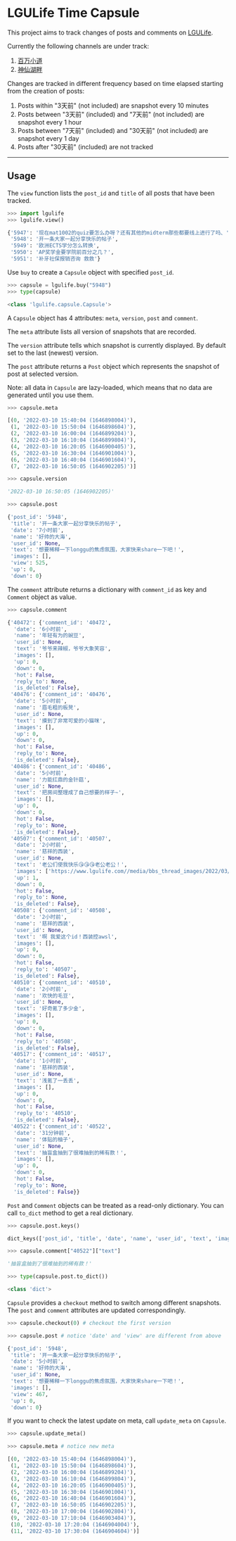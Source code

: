 # LGULife Time Capsule

This project aims to track changes of posts and comments on [LGULife](https://www.lgulife.com/).

Currently the following channels are under track:
1. [百万小道](https://www.lgulife.com/bbs/anonymity/)
2. [神仙湖畔](https://www.lgulife.com/bbs/lake/)

Changes are tracked in different frequency based on time elapsed starting from the creation of posts:
1. Posts within "3天前" (not included) are snapshot every 10 minutes
2. Posts between "3天前" (included) and "7天前" (not included) are snapshot every 1 hour
3. Posts between "7天前" (included) and "30天前" (not included) are snapshot every 1 day
4. Posts after "30天前" (included) are not tracked



---

## Usage
The `view` function lists the `post_id` and `title` of all posts that have been tracked.
```python
>>> import lgulife
>>> lgulife.view()

{'5947': '现在mat1002的quiz要怎么办呀？还有其他的midterm那些都要线上进行了吗、',
 '5948': '开一条大家一起分享快乐的帖子',
 '5949': '欧洲ECTS学分怎么转换',
 '5950': 'AP奖学金要学院前百分之几？',
 '5951': '补牙社保报销咨询 救救'}
```

Use `buy` to create a `Capsule` object with specified `post_id`.


```python
>>> capsule = lgulife.buy("5948")
>>> type(capsule)

<class 'lgulife.capsule.Capsule'>
```
A `Capsule` object has 4 attributes: `meta`, `version`, `post` and `comment`.

The `meta` attribute lists all version of snapshots that are recorded.
 
The `version` attribute tells which snapshot is currently displayed. By default set to the last (newest) version.

The `post` attribute returns a `Post` object which represents the snapshot of post at selected version.

Note: all data in `Capsule` are lazy-loaded, which means that no data are generated until you use them.

```python
>>> capsule.meta

[(0, '2022-03-10 15:40:04 (1646898004)'),
 (1, '2022-03-10 15:50:04 (1646898604)'),
 (2, '2022-03-10 16:00:04 (1646899204)'),
 (3, '2022-03-10 16:10:04 (1646899804)'),
 (4, '2022-03-10 16:20:05 (1646900405)'),
 (5, '2022-03-10 16:30:04 (1646901004)'),
 (6, '2022-03-10 16:40:04 (1646901604)'),
 (7, '2022-03-10 16:50:05 (1646902205)')]

>>> capsule.version

'2022-03-10 16:50:05 (1646902205)'

>>> capsule.post

{'post_id': '5948',
 'title': '开一条大家一起分享快乐的帖子',
 'date': '7小时前',
 'name': '好帅的大海',
 'user_id': None,
 'text': '想要稀释一下longgu的焦虑氛围，大家快来share一下吧！',
 'images': [],
 'view': 525,
 'up': 0,
 'down': 0}
```
The `comment` attribute returns a dictionary with `comment_id` as key and `Comment` object as value.

```python
>>> capsule.comment

{'40472': {'comment_id': '40472',
  'date': '6小时前',
  'name': '年轻有为的豌豆',
  'user_id': None,
  'text': '爷爷来辣椒，爷爷大象笑容',
  'images': [],
  'up': 0,
  'down': 0,
  'hot': False,
  'reply_to': None,
  'is_deleted': False},
 '40476': {'comment_id': '40476',
  'date': '5小时前',
  'name': '眉毛粗的板凳',
  'user_id': None,
  'text': '摸到了非常可爱的小猫咪',
  'images': [],
  'up': 0,
  'down': 0,
  'hot': False,
  'reply_to': None,
  'is_deleted': False},
 '40486': {'comment_id': '40486',
  'date': '5小时前',
  'name': '力能扛鼎的金针菇',
  'user_id': None,
  'text': '把房间整理成了自己想要的样子~',
  'images': [],
  'up': 0,
  'down': 0,
  'hot': False,
  'reply_to': None,
  'is_deleted': False},
 '40507': {'comment_id': '40507',
  'date': '2小时前',
  'name': '慈祥的西装',
  'user_id': None,
  'text': '老公们使我快乐😘😘😘老公老公！',
  'images': ['https://www.lgulife.com//media/bbs_thread_images/2022/03/10/01D26D26-6D66-4EEE-AB4C-84D0F75719F1.jpeg'],
  'up': 1,
  'down': 0,
  'hot': False,
  'reply_to': None,
  'is_deleted': False},
 '40508': {'comment_id': '40508',
  'date': '2小时前',
  'name': '慈祥的西装',
  'user_id': None,
  'text': '啊 我爱这个id！西装控awsl',
  'images': [],
  'up': 0,
  'down': 0,
  'hot': False,
  'reply_to': '40507',
  'is_deleted': False},
 '40510': {'comment_id': '40510',
  'date': '2小时前',
  'name': '欢快的毛豆',
  'user_id': None,
  'text': '好奇氪了多少金',
  'images': [],
  'up': 0,
  'down': 0,
  'hot': False,
  'reply_to': '40508',
  'is_deleted': False},
 '40517': {'comment_id': '40517',
  'date': '1小时前',
  'name': '慈祥的西装',
  'user_id': None,
  'text': '浅氪了一丢丢',
  'images': [],
  'up': 0,
  'down': 0,
  'hot': False,
  'reply_to': '40510',
  'is_deleted': False},
 '40522': {'comment_id': '40522',
  'date': '31分钟前',
  'name': '体贴的柚子',
  'user_id': None,
  'text': '抽盲盒抽到了很难抽到的稀有款！',
  'images': [],
  'up': 0,
  'down': 0,
  'hot': False,
  'reply_to': None,
  'is_deleted': False}}
```

`Post` and `Comment` objects can be treated as a read-only dictionary. You can call `to_dict` method to get a real dictionary.

```python
>>> capsule.post.keys()

dict_keys(['post_id', 'title', 'date', 'name', 'user_id', 'text', 'images', 'view', 'up', 'down'])

>>> capsule.comment["40522"]["text"]

'抽盲盒抽到了很难抽到的稀有款！'

>>> type(capsule.post.to_dict())

<class 'dict'>
```

`Capsule` provides a `checkout` method to switch among different snapshots. The `post` and `comment` attributes are updated correspondingly.

```python
>>> capsule.checkout(0) # checkout the first version

>>> capsule.post # notice 'date' and 'view' are different from above

{'post_id': '5948',
 'title': '开一条大家一起分享快乐的帖子',
 'date': '5小时前',
 'name': '好帅的大海',
 'user_id': None,
 'text': '想要稀释一下longgu的焦虑氛围，大家快来share一下吧！',
 'images': [],
 'view': 467,
 'up': 0,
 'down': 0}
```

If you want to check the latest update on meta, call `update_meta` on `Capsule`.

```python
>>> capsule.update_meta()

>>> capsule.meta # notice new meta

[(0, '2022-03-10 15:40:04 (1646898004)'),
 (1, '2022-03-10 15:50:04 (1646898604)'),
 (2, '2022-03-10 16:00:04 (1646899204)'),
 (3, '2022-03-10 16:10:04 (1646899804)'),
 (4, '2022-03-10 16:20:05 (1646900405)'),
 (5, '2022-03-10 16:30:04 (1646901004)'),
 (6, '2022-03-10 16:40:04 (1646901604)'),
 (7, '2022-03-10 16:50:05 (1646902205)'),
 (8, '2022-03-10 17:00:04 (1646902804)'),
 (9, '2022-03-10 17:10:04 (1646903404)'),
 (10, '2022-03-10 17:20:04 (1646904004)'),
 (11, '2022-03-10 17:30:04 (1646904604)')]
```